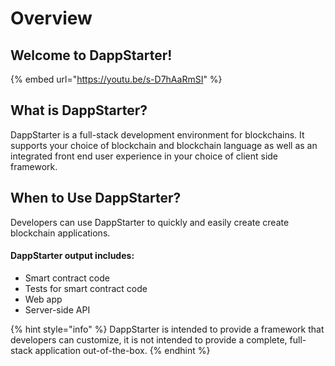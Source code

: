 # Overview

## Welcome to DappStarter!

{% embed url="https://youtu.be/s-D7hAaRmSI" %}

## What is DappStarter?

DappStarter is a full-stack development environment for blockchains. It supports your choice of blockchain and blockchain language as well as an integrated front end user experience in your choice of client side framework.

## When to Use DappStarter?

Developers can use DappStarter to quickly and easily create create blockchain applications.&#x20;

#### DappStarter output includes:

* Smart contract code
* Tests for smart contract code
* Web app
* Server-side API

{% hint style="info" %}
DappStarter is intended to provide a framework that developers can customize, it is not intended to provide a complete, full-stack application out-of-the-box.
{% endhint %}
